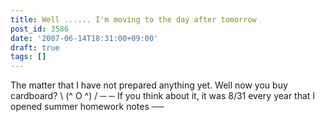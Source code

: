 ```yaml
---
title: Well ...... I'm moving to the day after tomorrow
post_id: 3586
date: '2007-06-14T18:31:00+09:00'
draft: true
tags: []
---
```


The matter that I have not prepared anything yet. Well now you buy cardboard? \ (^ O ^) / ─ ─ If you think about it, it was 8/31 every year that I opened summer homework notes ──
